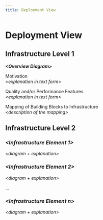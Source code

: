 ```yaml
---
title: Deployment View
---
```


# Deployment View

## Infrastructure Level 1

***&lt;Overview Diagram&gt;***

Motivation  
*&lt;explanation in text form&gt;*

Quality and/or Performance Features  
*&lt;explanation in text form&gt;*

Mapping of Building Blocks to Infrastructure  
*&lt;description of the mapping&gt;*

## Infrastructure Level 2

### *&lt;Infrastructure Element 1&gt;*

*&lt;diagram + explanation&gt;*

### *&lt;Infrastructure Element 2&gt;*

*&lt;diagram + explanation&gt;*

…

### *&lt;Infrastructure Element n&gt;*

*&lt;diagram + explanation&gt;*
